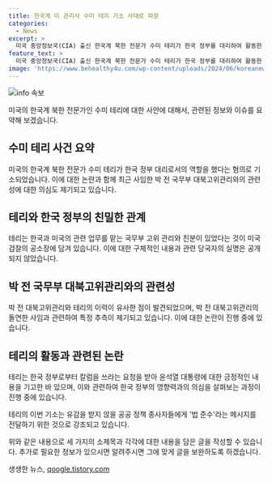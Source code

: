 ```yaml
---
title: 한국계 미 관리사 수미 테리 기소 사태로 파문
categories:
  - News
excerpt: >
  미국 중앙정보국(CIA) 출신 한국계 북한 전문가 수미 테리가 한국 정부를 대리하여 활동한 혐의로 뉴욕남부지검장에 의해 기소되었다. 그의 공소장은 한국 국가정보원 요원과 국무부 고위 관리와의 친분을 언급하며, 이에 대한 논란이 일고 있다. 또한, 윤석열 대통령을 칭찬하는 기고문을 작성했는데, 이에 대한 한국 외교부의 개입도 의심된다. 정 박 전 국무부 대북고위관리와의 관련성도 언급되었는데, 그의 돌연 사임은 테리의 기소와 관련이 있을 것으로 보인다. 이 모든 사안들이 미국과 한국의 외교·정보부의 허술한 모습을 드러냈다는 지적이다. 미 국무부는 관련하여 공식적인 입장을 발표하지 않았다.
feature_text: >
  미국 중앙정보국(CIA) 출신 한국계 북한 전문가 수미 테리가 한국 정부를 대리하여 활동한 혐의로 뉴욕남부지검장에 의해 기소되었다. 그의 공소장은 한국 국가정보원 요원과 국무부 고위 관리와의 친분을 언급하며, 이에 대한 논란이 일고 있다. 또한, 윤석열 대통령을 칭찬하는 기고문을 작성했는데, 이에 대한 한국 외교부의 개입도 의심된다. 정 박 전 국무부 대북고위관리와의 관련성도 언급되었는데, 그의 돌연 사임은 테리의 기소와 관련이 있을 것으로 보인다. 이 모든 사안들이 미국과 한국의 외교·정보부의 허술한 모습을 드러냈다는 지적이다. 미 국무부는 관련하여 공식적인 입장을 발표하지 않았다.
image: 'https://www.behealthy4u.com/wp-content/uploads/2024/06/koreanews.jpg'
---
```


<p><img src="https://www.behealthy4u.com/wp-content/uploads/2024/06/koreanews.jpg" alt="info 속보" /></p>

<p>미국의 한국계 북한 전문가인 수미 테리에 대한 사안에 대해서, 관련된 정보와 이슈를 요약해 보겠습니다.</p>

<h2 data-ke-size="size26">수미 테리 사건 요약</h2>

<p data-ke-size="size16">미국의 한국계 북한 전문가 수미 테리가 한국 정부 대리로서의 역할을 했다는 혐의로 기소되었습니다. 이에 대한 논란과 함께 최근 사임한 박 전 국무부 대북고위관리와의 관련성에 대한 의심도 제기되고 있습니다.</p>

<h2 data-ke-size="size26">테리와 한국 정부의 친밀한 관계</h2>

<p data-ke-size="size16">테리는 한국과 미국의 관련 업무를 맡는 국무부 고위 관리와 친분이 있었다는 것이 미국 검찰의 공소장에 담겨 있습니다. 이에 대한 구체적인 내용과 관련 당국자의 실명은 공개되지 않았습니다.</p>

<h2 data-ke-size="size26">박 전 국무부 대북고위관리와의 관련성</h2>

<p data-ke-size="size16">박 전 대북고위관리와 테리의 이력이 유사한 점이 발견되었으며, 박 전 대북고위관리의 돌연한 사임과 관련하여 특정 추측이 제기되고 있습니다. 이에 대한 논란이 진행 중에 있습니다.</p>

<h2 data-ke-size="size26">테리의 활동과 관련된 논란</h2>

<p data-ke-size="size16">테리는 한국 정부로부터 칼럼을 쓰라는 요청을 받아 윤석열 대통령에 대한 긍정적인 내용을 기고한 바 있으며, 이와 관련하여 한국 정부의 영향력과의 의심을 살펴보는 과정이 진행 중에 있습니다.</p>

<p data-ke-size="size16">테리의 이번 기소는 유감을 받지 않을 공공 정책 종사자들에게 '법 준수'라는 메시지를 전달하기 위한 것으로 강조되고 있습니다.</p>

<p>위와 같은 내용으로 세 가지의 소제목과 각각에 대한 내용을 담은 글을 작성할 수 있습니다. 추가로 필요한 정보가 있으시면 알려주시면 그에 맞게 글을 보완하도록 하겠습니다.</p>
생생한 뉴스, <a href="https://qoogle.tistory.com" rel="dofollow">qoogle.tistory.com</a>


